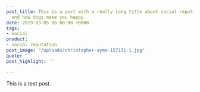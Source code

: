 ```yaml
---
post_title: This is a post with a really long title about social reputation and dogs
  and how dogs make you happy.
date: 2019-03-05 06:00:00 +0000
tags:
- social
product:
- social reputation
post_image: "/uploads/christopher-ayme-157131-1.jpg"
quote: ''
post_highlight: ''

---
```

This is a test post.